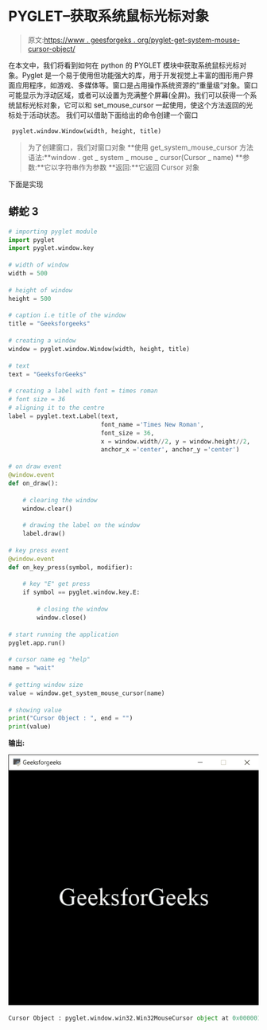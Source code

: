 # PYGLET–获取系统鼠标光标对象

> 原文:[https://www . geesforgeks . org/pyglet-get-system-mouse-cursor-object/](https://www.geeksforgeeks.org/pyglet-getting-system-mouse-cursor-object/)

在本文中，我们将看到如何在 python 的 PYGLET 模块中获取系统鼠标光标对象。Pyglet 是一个易于使用但功能强大的库，用于开发视觉上丰富的图形用户界面应用程序，如游戏、多媒体等。窗口是占用操作系统资源的“重量级”对象。窗口可能显示为浮动区域，或者可以设置为充满整个屏幕(全屏)。我们可以获得一个系统鼠标光标对象，它可以和 set_mouse_cursor 一起使用，使这个方法返回的光标处于活动状态。
我们可以借助下面给出的命令创建一个窗口

```py
 pyglet.window.Window(width, height, title)
```

> 为了创建窗口，我们对窗口对象
> **使用 get_system_mouse_cursor 方法语法:**window . get _ system _ mouse _ cursor(Cursor _ name)
> **参数:**它以字符串作为参数
> **返回:**它返回 Cursor 对象

下面是实现

## 蟒蛇 3

```py
# importing pyglet module
import pyglet
import pyglet.window.key

# width of window
width = 500

# height of window
height = 500

# caption i.e title of the window
title = "Geeksforgeeks"

# creating a window
window = pyglet.window.Window(width, height, title)

# text
text = "GeeksforGeeks"

# creating a label with font = times roman
# font size = 36
# aligning it to the centre
label = pyglet.text.Label(text,
                          font_name ='Times New Roman',
                          font_size = 36,
                          x = window.width//2, y = window.height//2,
                          anchor_x ='center', anchor_y ='center')

# on draw event
@window.event
def on_draw():

    # clearing the window
    window.clear()

    # drawing the label on the window
    label.draw()

# key press event   
@window.event
def on_key_press(symbol, modifier):

    # key "E" get press
    if symbol == pyglet.window.key.E:

        # closing the window
        window.close()

# start running the application
pyglet.app.run()

# cursor name eg "help"
name = "wait"

# getting window size
value = window.get_system_mouse_cursor(name)

# showing value
print("Cursor Object : ", end = "")
print(value)
```

**输出:**

![](img/53c435228e7bd95cfd540ba6777d1940.png)

```py
Cursor Object : pyglet.window.win32.Win32MouseCursor object at 0x000001CC009EA7C8
```